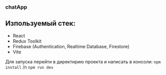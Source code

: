 ### chatApp

## Изпользуемый стек:
- React
- Redux Toolkit
- Firebase (Authentication, Realtime Database, Firestore)
- Vite

Для запуска перейти в директирию проекта и написать в консоли:
`npm install` /n
`npm run dev`
